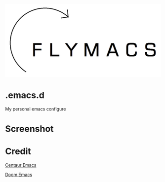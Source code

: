 ![LOGO](./media/logo.png)

# .emacs.d
My personal emacs configure

# Screenshot

# Credit
[Centaur Emacs](https://github.com/seagle0128/.emacs.d)

[Doom Emacs](https://github.com/hlissner/doom-emacs)
